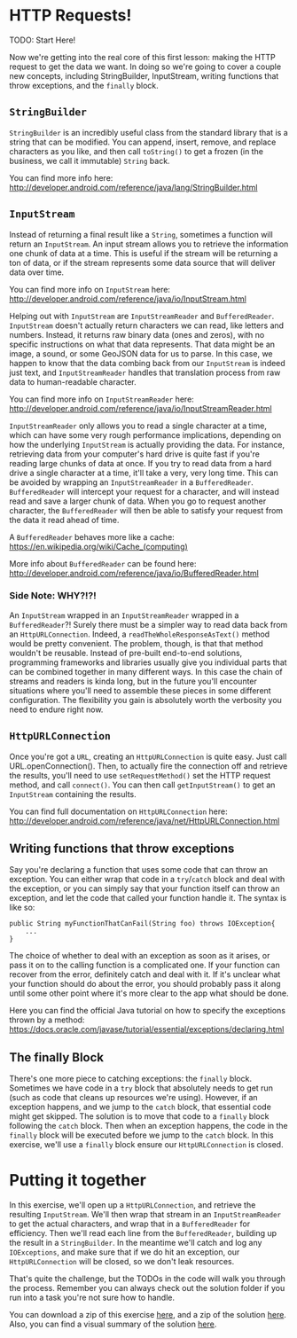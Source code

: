 # HTTP Requests!

TODO: Start Here!

Now we're getting into the real core of this first lesson: making the HTTP request to get the data we want. In doing so we're going to cover a couple new concepts, including StringBuilder, InputStream, writing functions that throw exceptions, and the `finally` block.
 
## `StringBuilder`
 
`StringBuilder` is an incredibly useful class from the standard library that is a string that can be modified. You can append, insert, remove, and replace characters as you like, and then call `toString()` to get a frozen (in the business, we call it immutable) `String` back.

You can find more info here: http://developer.android.com/reference/java/lang/StringBuilder.html

## `InputStream`

Instead of returning a final result like a `String`, sometimes a function will return an `InputStream`. An input stream allows you to retrieve the information one chunk of data at a time. This is useful if the stream will be returning a ton of data, or if the stream represents some data source that will deliver data over time.

You can find more info on `InputStream` here: http://developer.android.com/reference/java/io/InputStream.html
 
Helping out with `InputStream` are `InputStreamReader` and `BufferedReader`. `InputStream` doesn't actually return characters we can read, like letters and numbers. Instead, it returns raw binary data (ones and zeros), with no specific instructions on what that data represents. That data might be an image, a sound, or some GeoJSON data for us to parse. In this case, we happen to know that the data combing back from our `InputStream` is indeed just text, and `InputStreamReader` handles that translation process from raw data to human-readable character.
 
You can find more info on `InputStreamReader` here: http://developer.android.com/reference/java/io/InputStreamReader.html

`InputStreamReader` only allows you to read a single character at a time, which can have some very rough performance implications, depending on how the underlying `InputStream` is actually providing the data. For instance, retrieving data from your computer's hard drive is quite fast if you're reading large chunks of data at once. If you try to read data from a hard drive a single character at a time, it'll take a very, very long time. This can be avoided by wrapping an `InputStreamReader` in a `BufferedReader`. `BufferedReader` will intercept your request for a character, and will instead read and save a larger chunk of data. When you go to request another character, the `BufferedReader` will then be able to satisfy your request from the data it read ahead of time.
 
A `BufferedReader` behaves more like a cache: https://en.wikipedia.org/wiki/Cache_(computing)

More info about `BufferedReader` can be found here: http://developer.android.com/reference/java/io/BufferedReader.html

### Side Note: WHY?!?!

An `InputStream` wrapped in an `InputStreamReader` wrapped in a `BufferedReader`?! Surely there must be a simpler way to read data back from an `HttpURLConnection`. Indeed, a `readTheWholeResponseAsText()` method would be pretty convenient. The problem, though, is that that method wouldn't be reusable. Instead of pre-built end-to-end solutions, programming frameworks and libraries usually give you individual parts that can be combined together in many different ways. In this case the chain of streams and readers is kinda long, but in the future you'll encounter situations where you'll need to assemble these pieces in some different configuration. The flexibility you gain is absolutely worth the verbosity you need to endure right now.

## `HttpURLConnection`

Once you're got a `URL`, creating an `HttpURLConnection` is quite easy. Just call URL.openConnection(). Then, to actually fire the connection off and retrieve the results, you'll need to use `setRequestMethod()` set the HTTP request method, and call `connect()`. You can then call `getInputStream()` to get an `InputStream` containing the results.

You can find full documentation on `HttpURLConnection` here: http://developer.android.com/reference/java/net/HttpURLConnection.html

## Writing functions that throw exceptions

Say you're declaring a function that uses some code that can throw an exception. You can either wrap that code in a `try`/`catch` block and deal with the exception, or you can simply say that your function itself can throw an exception, and let the code that called your function handle it. The syntax is like so:

    public String myFunctionThatCanFail(String foo) throws IOException{
        ...
    }
    
The choice of whether to deal with an exception as soon as it arises, or pass it on to the calling function is a complicated one. If your function can recover from the error, definitely catch and deal with it. If it's unclear what your function should do about the error, you should probably pass it along until some other point where it's more clear to the app what should be done.

Here you can find the official Java tutorial on how to specify the exceptions thrown by a method: https://docs.oracle.com/javase/tutorial/essential/exceptions/declaring.html

## The finally Block

There's one more piece to catching exceptions: the `finally` block. Sometimes we have code in a `try` block that absolutely needs to get run (such as code that cleans up resources we're using). However, if an exception happens, and we jump to the `catch` block, that essential code might get skipped. The solution is to move that code to a `finally` block following the `catch` block. Then when an exception happens, the code in the `finally` block will be executed before we jump to the `catch` block. In this exercise, we'll use a `finally` block ensure our `HttpURLConnection` is closed. 
 
# Putting it together

In this exercise, we'll open up a `HttpURLConnection`, and retrieve the resulting `InputStream`. We'll then wrap that stream in an `InputStreamReader` to get the actual characters, and wrap that in a `BufferedReader` for efficiency. Then we'll read each line from the `BufferedReader`, building up the result in a `StringBuilder`. In the meantime we'll catch and log any `IOExceptions`, and make sure that if we do hit an exception, our `HttpURLConnection` will be closed, so we don't leak resources.
 
That's quite the challenge, but the TODOs in the code will walk you through the process. Remember you can always check out the solution folder if you run into a task you're not sure how to handle.




You can download a zip of this exercise [here](https://github.com/udacity/ud843-QuakeReport/archive/2.04-Exercise-HttpRequest.zip), and a zip of the solution [here](https://github.com/udacity/ud843-QuakeReport/archive/2.04-Solution-HttpRequest.zip). Also, you can find a visual summary of the solution [here](https://github.com/udacity/ud843-QuakeReport/compare/2.04-Exercise-HttpRequest...2.04-Solution-HttpRequest).

